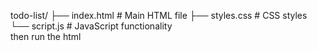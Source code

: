 todo-list/
├── index.html        # Main HTML file
├── styles.css        # CSS styles
└── script.js         # JavaScript functionality     
then run the html
